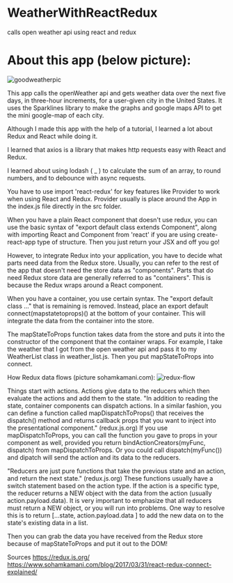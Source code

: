 # WeatherWithReactRedux
calls open weather api using react and redux

# About this app (below picture):

![goodweatherpic](https://user-images.githubusercontent.com/25092249/35955652-0b8f1160-0c4e-11e8-86ee-ac89a8b9d4e5.png)

This app calls the openWeather api and gets weather data over the next five days, in three-hour increments, for a user-given city in the United States. It uses the Sparklines library to make the graphs and google maps API to get the mini google-map of each city. 

Although I made this app with the help of a tutorial, I learned a lot about Redux and React while doing it. 

I learned that axios is a library that makes http requests easy with React and Redux. 

I learned about using lodash ( _ ) to calculate the sum of an array, to round numbers, and to debounce with async requests. 

You have to use import 'react-redux' for key features like Provider to work when using React and Redux. Provider usually is place around the App in the index.js file directly in the src folder.

When you have a plain React component that doesn't use redux, you can use the basic syntax of "export default class <class name> extends Component", along with importing React and Component from 'react' if you are using create-react-app type of structure. Then you just return your JSX and off you go!
  
However, to integrate Redux into your application, you have to decide what parts need data from the Redux store. Usually, you can refer to the rest of the app that doesn't need the store data as "components". Parts that do need Redux store data are generally referred to as "containers". This is because the Redux wraps around a React component.

When you have a container, you use certain syntax. The "export default class ..." that is remaining is removed. Instead, place an export default connect(mapstatetoprops)(<container name>) at the bottom of your container. This will integrate the data from the container into the store. 

The mapStateToProps function takes data from the store and puts it into the constructor of the component that the container wraps. For example, I take the weather that I got from the open weather api and pass it to my WeatherList class in weather_list.js. Then you put mapStateToProps into connect. 

How Redux data flows (picture sohamkamani.com): 
![redux-flow](https://user-images.githubusercontent.com/25092249/35957773-9438e8b8-0c5a-11e8-88fe-4f0d3ce29b0b.png)

Things start with actions. Actions give data to the reducers which then evaluate the actions and add them to the state.
"In addition to reading the state, container components can dispatch actions. In a similar fashion, you can define a function called mapDispatchToProps() that receives the dispatch() method and returns callback props that you want to inject into the presentational component." (redux.js.org) If you use mapDispatchToProps, you can call the function you gave to props in your component as well, provided you return bindActionCreators(myFunc, dispatch) from mapDispatchToProps. Or you could call dispatch(myFunc()) and dipatch will send the action and its data to the reducers. 


"Reducers are just pure functions that take the previous state and an action, and return the next state." (redux.js.org) These functions usually have a switch statement based on the action type. If the action is a specific type, the reducer returns a NEW object with the data from the action (usually action.payload.data). It is very important to emphasize that all reducers must return a NEW object, or you will run into problems. One way to resolve this is to return [...state, action.payload.data ] to add the new data on to the state's existing data in a list.

Then you can grab the data you have received from the Redux store because of mapStateToProps and put it out to the DOM! 

Sources
https://redux.js.org/ 
https://www.sohamkamani.com/blog/2017/03/31/react-redux-connect-explained/
